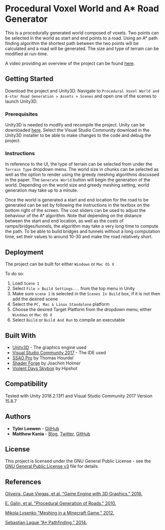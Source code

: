 # Procedural Voxel World and A* Road Generator

This is a procedurally generated world composed of voxels. Two points can be selected in the world as start and end points to a road. Using an A* path finding algorithm the shortest path between the two points will be calculated and a road will be generated. The size and type of terrain can be modified at run-time.

A video providing an overview of the project can be found [here](https://youtu.be/UZvhlSldBZ8).

## Getting Started

Download the project and Unity3D. Navigate to `Procedural Voxel World and A-star Road Generation > Assets > Scenes` and open one of the scenes to launch Unity3D.

### Prerequisites

Unity3D is needed to modify and recompile the project. Unity can be downloaded [here](https://unity3d.com/get-unity/download). Select the Visual Studio Community download in the Unity3D installer to be able to make changes to the code and debug the project.

### Instructions

In reference to the UI, the type of terrain can be selected from under the `Terrain Type`
dropdown menu. The world size in chunks can be selected as well as the option to render using
the greedy meshing algorithms discussed in the paper. The `Generate World` button will begin
the generation of the world. Depending on the world size and greedy meshing setting, world
generation may take up to a minute.

Once the world is generated a start and end location for the road to be generated can be set by
following the instructions in the textbox on the bottom right of the screen. The cost sliders can
be used to adjust the behaviour of the A* algorithm. Note that depending on the distance
between the start and end location, as well as the costs of ramps/bridges/tunnels, the algorithm
may take a very long time to compute the path. To be able to build bridges and tunnels without
a long computation time, set their values to around 10-30 and make the road relatively short.

## Deployment

The project can be built for either `Windows` or `Mac OS X`

To do so:

1. Load `Scene 1`
2. Select `File > Build Settings...` from the top menu in Unity
3. Make sure `scene 1` is selected in the `Scenes In Build` box, if it is not then add the desired scene
4. Select the `PC, Mac & Linux Standalone` platform
5. Choose the desired Target Platform from the dropdown menu, either `Windows` or `Mac OS X`
6. Select `Build` or `Build And Run` to compile an executable

## Built With

* [Unity3D](https://unity3d.com/) - The graphics engine used
* [Visual Studio Community 2017](https://visualstudio.microsoft.com/vs/community/) - The IDE used
* [SSAO Pro](https://assetstore.unity.com/packages/vfx/shaders/fullscreen-camera-effects/ssao-pro-22369) by Thomas Hourdel
* [Shader Forge](http://www.acegikmo.com/shaderforge/) by Joachim Holmer
* [Violent Days Skybox](https://forums.epicgames.com/unreal-tournament-2003-2004/ut2004-level-editingmodeling-skinning/108243-my-skies-and-and-cliff-textures-large-images) by Hipshot


## Compatibility

Tested with Unity 2018.2.13f1 and Visual Studio Community 2017 Version 15.8.7

## Authors

* **Tyler Loewen** - [GitHub](https://github.com/TylerLoewen)
* **Matthew Kania** - [Blog](https://rimplydev.com/), [Twitter](https://twitter.com/rimplydev), [GitHub](https://github.com/MattKania)


## License

This project is licensed under the GNU General Public License - see the [GNU General Public License v3](GNU\sGeneral\sPublic\sLicense\sv3.txt) file for details

## References

[Oliveira, Caue Viegas, et al. "Game Engine with 3D Graphics." 2016.](https://pdfs.semanticscholar.org/f269/4330ed2ef9bf2f3db2a3099b6ac8ef222d66.pdf)

[E. Galin, et al. "Procedural Generation of Roads." 2010.](https://www.researchgate.net/profile/Eric_Guerin2/publication/229707505_Procedural_Generation_of_Roads/links/59b2405c458515a5b48ab3f1/Procedural-Generation-of-Roads.pdf)

[Mikola Lysenko "Meshing in a Minecraft Game." 2012.](https://0fps.net/2012/06/30/meshing-in-a-minecraft-game)

[Sebastian Lague “A* Pathfinding.” 2014.](https://www.youtube.com/watch?v=-L-WgKMFuhE)
